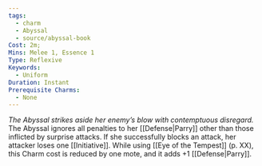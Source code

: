 ```yaml
---
tags:
  - charm
  - Abyssal
  - source/abyssal-book
Cost: 2m; 
Mins: Melee 1, Essence 1
Type: Reflexive
Keywords:
  - Uniform
Duration: Instant
Prerequisite Charms:
  - None
---
```

*The Abyssal strikes aside her enemy’s blow with contemptuous disregard.*
The Abyssal ignores all penalties to her [[Defense|Parry]] other than those inflicted by surprise attacks. If she successfully blocks an attack, her attacker loses one [[Initiative]].
While using [[Eye of the Tempest]] (p. XX), this Charm cost is reduced by one mote, and it adds +1 [[Defense|Parry]].